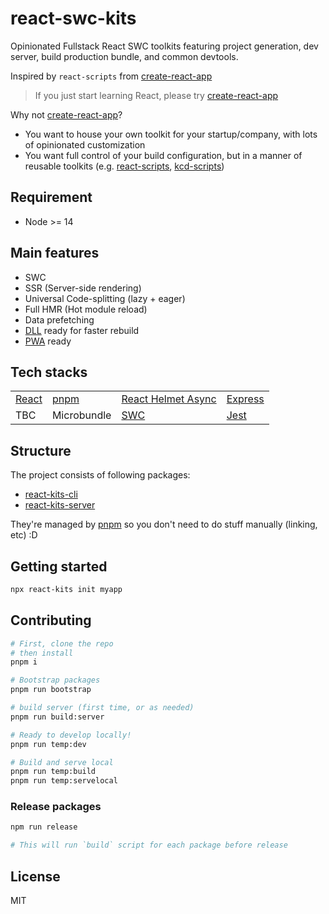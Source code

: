# react-swc-kits

Opinionated Fullstack React SWC toolkits featuring project generation, dev server, build production bundle, and common devtools.

Inspired by `react-scripts` from [create-react-app](https://github.com/facebook/create-react-app)

> If you just start learning React, please try [create-react-app](https://github.com/facebook/create-react-app)

Why not [create-react-app](https://github.com/facebook/create-react-app)?

- You want to house your own toolkit for your startup/company, with lots of opinionated customization
- You want full control of your build configuration, but in a manner of reusable toolkits (e.g. [react-scripts](https://github.com/facebook/create-react-app), [kcd-scripts](https://github.com/kentcdodds/kcd-scripts))

## Requirement

- Node >= 14

## Main features

- SWC
- SSR (Server-side rendering)
- Universal Code-splitting (lazy + eager)
- Full HMR (Hot module reload)
- Data prefetching
- [DLL](https://webpack.js.org/plugins/dll-plugin/) ready for faster rebuild
- [PWA](https://developers.google.com/web/progressive-web-apps/) ready

## Tech stacks

|                               |                                |                                                                     |                                   |
| ----------------------------- | ------------------------------ | ------------------------------------------------------------------- | --------------------------------- |
| [React](https://reactjs.org/) | [pnpm](https://pnpm.io/) | [React Helmet Async](https://github.com/staylor/react-helmet-async) | [Express](https://expressjs.com/) |
| TBC                           | Microbundle                            | [SWC](https://swc.rs/)                                              | [Jest](https://jestjs.io/)        |

## Structure

The project consists of following packages:

- [react-kits-cli](https://github.com/antonybudianto/react-swc-kits/tree/master/packages/react-kits-cli)
- [react-kits-server](https://github.com/antonybudianto/react-swc-kits/tree/master/packages/react-kits-server)

They're managed by [pnpm](https://pnpm.io/) so you don't need to do stuff manually (linking, etc) :D

## Getting started

```sh
npx react-kits init myapp
```

## Contributing

```sh
# First, clone the repo
# then install
pnpm i

# Bootstrap packages
pnpm run bootstrap

# build server (first time, or as needed)
pnpm run build:server

# Ready to develop locally!
pnpm run temp:dev

# Build and serve local
pnpm run temp:build
pnpm run temp:servelocal
```

### Release packages

```sh
npm run release

# This will run `build` script for each package before release
```

## License

MIT
